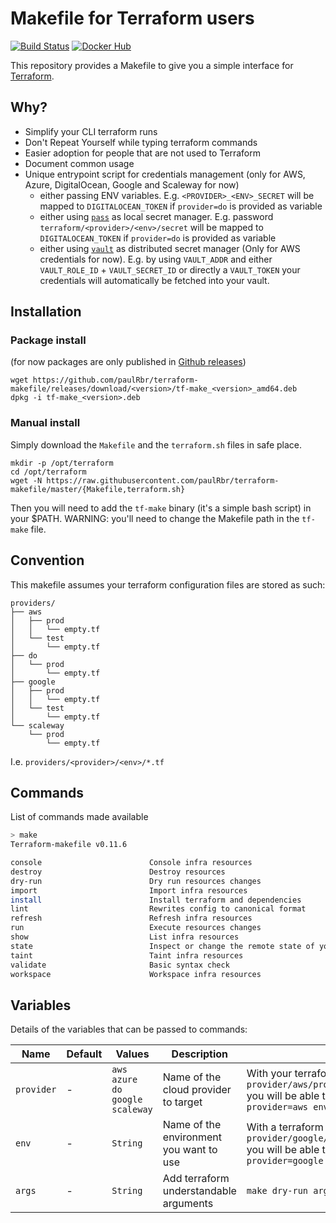 # Makefile for Terraform users

[![Build Status](https://travis-ci.org/paulRbr/terraform-makefile.svg?branch=master)](https://travis-ci.org/paulRbr/terraform-makefile) [![Docker Hub](https://img.shields.io/docker/automated/swcc/terraform-makefile.svg)](https://hub.docker.com/r/swcc/terraform-makefile/)

This repository provides a Makefile to give you a simple interface for [Terraform](https://www.terraform.io/).

## Why?

- Simplify your CLI terraform runs
- Don't Repeat Yourself while typing terraform commands
- Easier adoption for people that are not used to Terraform
- Document common usage
- Unique entrypoint script for credentials management (only for AWS, Azure, DigitalOcean, Google and Scaleway for now)
  - either passing ENV variables. E.g. `<PROVIDER>_<ENV>_SECRET` will be mapped to `DIGITALOCEAN_TOKEN` if `provider=do` is provided as variable
  - either using [`pass`](https://www.passwordstore.org/) as local secret manager. E.g. password `terraform/<provider>/<env>/secret` will be mapped to `DIGITALOCEAN_TOKEN` if `provider=do` is provided as variable
  - either using [`vault`](https://www.vaultproject.io/) as distributed secret manager (Only for AWS credentials for now). E.g. by using `VAULT_ADDR` and either `VAULT_ROLE_ID` + `VAULT_SECRET_ID` or directly a `VAULT_TOKEN` your credentials will automatically be fetched into your vault.

## Installation

### Package install

(for now packages are only published in [Github releases](https://github.com/paulRbr/terraform-makefile/releases))

    wget https://github.com/paulRbr/terraform-makefile/releases/download/<version>/tf-make_<version>_amd64.deb
    dpkg -i tf-make_<version>.deb

### Manual install

Simply download the `Makefile` and the `terraform.sh` files in safe place.

    mkdir -p /opt/terraform
    cd /opt/terraform
    wget -N https://raw.githubusercontent.com/paulRbr/terraform-makefile/master/{Makefile,terraform.sh}

Then you will need to add the `tf-make` binary (it's a simple bash script) in your $PATH. WARNING: you'll need to change the Makefile path in the `tf-make` file.

## Convention

This makefile assumes your terraform configuration files are stored as such:

```
providers/
├── aws
│   ├── prod
│   │   └── empty.tf
│   └── test
│       └── empty.tf
├── do
│   └── prod
│       └── empty.tf
├── google
│   ├── prod
│   │   └── empty.tf
│   └── test
│       └── empty.tf
└── scaleway
    └── prod
        └── empty.tf
```

I.e. `providers/<provider>/<env>/*.tf`

## Commands

List of commands made available

~~~bash
> make
Terraform-makefile v0.11.6

console                        Console infra resources
destroy                        Destroy resources
dry-run                        Dry run resources changes
import                         Import infra resources
install                        Install terraform and dependencies
lint                           Rewrites config to canonical format
refresh                        Refresh infra resources
run                            Execute resources changes
show                           List infra resources
state                          Inspect or change the remote state of your resources
taint                          Taint infra resources
validate                       Basic syntax check
workspace                      Workspace infra resources
~~~

## Variables

Details of the variables that can be passed to commands:


| Name      | Default | Values | Description | Example |
| --------- | ------- | ------ | ----------- | ------- |
| `provider`| -       | `aws`<br/>`azure`<br/>`do`<br/>`google`<br/>`scaleway` | Name of the cloud provider to target | With your terraform file in `provider/aws/production/production.tf` you will be able to `make dry-run provider=aws env=production`  |
| `env`     | -       | `String` | Name of the environment you want to use | With a terraform file in `provider/google/production/production.tf` you will be able to `make dry-run provider=google env=production` |
| `args`    | -       | `String` | Add terraform understandable arguments | `make dry-run args='-no-color'` |
